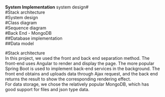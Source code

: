 **System Implementation**
system design#  
#Stack architecture  
#System design  
#Class diagram  
#Sequence diagram  
#Back End - MongoDB  
##Database implementation  
##Data model  

#Stack architecture  
In this project, we used the front and back end separation method. The front-end uses Angular to render and display the page. The more popular Spring Boot is used to implement back-end services in the background. The front end obtains and uploads data through Ajax request, and the back end returns the result to show the corresponding rendering effect.  
For data storage, we chose the relatively popular MongoDB, which has good support for files and json type data.  

